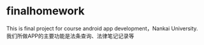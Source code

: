 # finalhomework
This is final project for course android app development，Nankai University.
我们所做APP的主要功能是法条查询、法律笔记记录等
